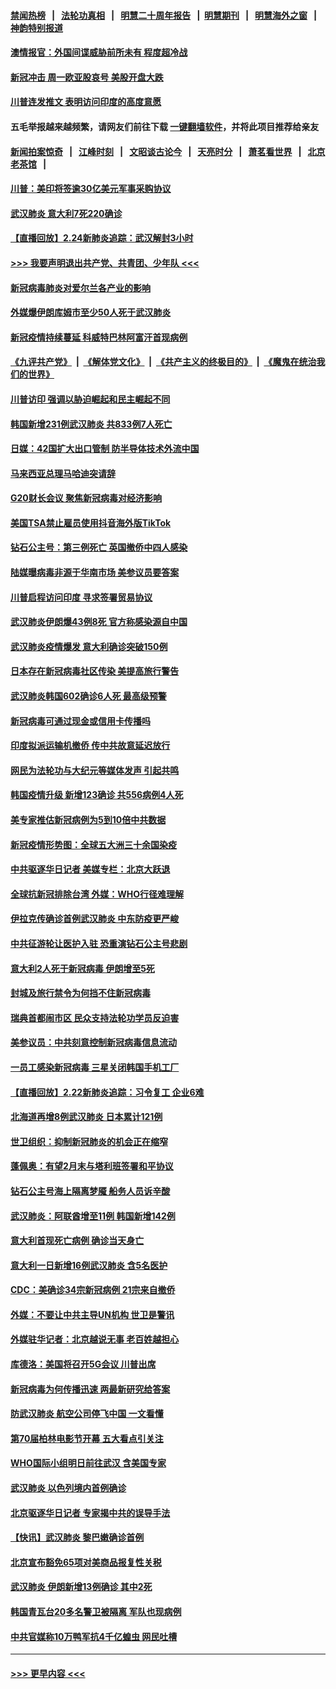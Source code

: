 #### [禁闻热榜](热点新闻.md?=0)  &nbsp;&nbsp;|&nbsp;&nbsp; [法轮功真相](https://github.com/gfw-breaker/truth/blob/master/README.md?=0) &nbsp;&nbsp;|&nbsp;&nbsp; [明慧二十周年报告](https://github.com/gfw-breaker/mh-reports/blob/master/README.md?=0) &nbsp;&nbsp;|&nbsp;&nbsp;[明慧期刊](https://github.com/gfw-breaker/mh-qikan) &nbsp;&nbsp;|&nbsp;&nbsp; [明慧海外之窗](https://github.com/gfw-breaker/mh-news/blob/master/README.md?=0) &nbsp;&nbsp;|&nbsp;&nbsp; [神韵特别报道](https://github.com/gfw-breaker/mh-news/blob/master/shenyun.md?=0)
#### [澳情报官：外国间谍威胁前所未有 程度超冷战](../pages/nsc418/n11892672.md?t=02250302) 
#### [新冠冲击 周一欧亚股哀号 美股开盘大跌](../pages/nsc418/n11892648.md?t=02250302) 
#### [川普连发推文 表明访问印度的高度意愿](../pages/nsc418/n11891927.md?t=02250302) 
#### 五毛举报越来越频繁，请网友们前往下载 [一键翻墙软件](https://github.com/gfw-breaker/ssr-accounts)，并将此项目推荐给亲友
#### [新闻拍案惊奇](https://github.com/gfw-breaker/banned-news/blob/master/pages/link4.md) &nbsp;&nbsp;|&nbsp;&nbsp; [江峰时刻](https://github.com/gfw-breaker/banned-news/blob/master/pages/link4.md) &nbsp;&nbsp;|&nbsp;&nbsp; [文昭谈古论今](https://github.com/gfw-breaker/banned-news/blob/master/pages/link4.md) &nbsp;&nbsp;|&nbsp;&nbsp; [天亮时分](https://github.com/gfw-breaker/banned-news/blob/master/pages/link4.md) &nbsp;&nbsp;|&nbsp;&nbsp; [萧茗看世界](https://github.com/gfw-breaker/banned-news/blob/master/pages/link4.md) &nbsp;&nbsp;|&nbsp;&nbsp; [北京老茶馆](https://github.com/gfw-breaker/banned-news/blob/master/pages/link4.md) &nbsp;&nbsp;|&nbsp;&nbsp; 
#### [川普：美印将签逾30亿美元军事采购协议](../pages/nsc418/n11892494.md?t=02250302) 
#### [武汉肺炎 意大利7死220确诊](../pages/nsc418/n11892166.md?t=02250302) 
#### [【直播回放】2.24新肺炎追踪：武汉解封3小时](../pages/nsc418/n11892242.md?t=02250302) 
#### [>>> 我要声明退出共产党、共青团、少年队 <<<](https://github.com/begood0513/goodnews/blob/master/quit/letter.md) 
#### [新冠病毒肺炎对爱尔兰各产业的影响](../pages/nsc418/n11892328.md?t=02250302) 
#### [外媒爆伊朗库姆市至少50人死于武汉肺炎](../pages/nsc418/n11891996.md?t=02250302) 
#### [新冠疫情持续蔓延 科威特巴林阿富汗首现病例](../pages/nsc418/n11892052.md?t=02250302) 
#### [《九评共产党》](https://github.com/begood0513/9ping.md/blob/master/README.md) &nbsp;|&nbsp; [《解体党文化》](../../../../jtdwh.md/blob/master/README.md)  &nbsp;|&nbsp; [《共产主义的终极目的》](../../../../gczydzjmd.md/blob/master/README.md) &nbsp;|&nbsp; [《魔鬼在统治我们的世界》](../../../../mgztzwmdsj.md/blob/master/README.md) 
#### [川普访印 强调以胁迫崛起和民主崛起不同](../pages/nsc418/n11891855.md?t=02250302) 
#### [韩国新增231例武汉肺炎 共833例7人死亡](../pages/nsc418/n11891919.md?t=02250302) 
#### [日媒：42国扩大出口管制 防半导体技术外流中国](../pages/nsc418/n11891730.md?t=02250302) 
#### [马来西亚总理马哈迪突请辞](../pages/nsc418/n11891521.md?t=02250302) 
#### [G20财长会议 聚焦新冠病毒对经济影响](../pages/nsc418/n11890400.md?t=02250302) 
#### [美国TSA禁止雇员使用抖音海外版TikTok](../pages/nsc418/n11890500.md?t=02250302) 
#### [钻石公主号：第三例死亡 英国撤侨中四人感染](../pages/nsc418/n11890293.md?t=02250302) 
#### [陆媒曝病毒非源于华南市场 美参议员要答案](../pages/nsc418/n11890306.md?t=02250302) 
#### [川普启程访问印度 寻求签署贸易协议](../pages/nsc418/n11890275.md?t=02250302) 
#### [武汉肺炎伊朗爆43例8死 官方称感染源自中国](../pages/nsc418/n11890128.md?t=02250302) 
#### [武汉肺炎疫情爆发 意大利确诊突破150例](../pages/nsc418/n11889926.md?t=02250302) 
#### [日本存在新冠病毒社区传染 美提高旅行警告](../pages/nsc418/n11889917.md?t=02250302) 
#### [武汉肺炎韩国602确诊6人死 最高级预警](../pages/nsc418/n11889715.md?t=02250302) 
#### [新冠病毒可通过现金或信用卡传播吗](../pages/nsc418/n11886629.md?t=02250302) 
#### [印度拟派运输机撤侨 传中共故意延迟放行](../pages/nsc418/n11889362.md?t=02250302) 
#### [网民为法轮功与大纪元等媒体发声 引起共鸣](../pages/nsc418/n11889143.md?t=02250302) 
#### [韩国疫情升级 新增123确诊 共556病例4人死](../pages/nsc418/n11888882.md?t=02250302) 
#### [美专家推估新冠病例为5到10倍中共数据](../pages/nsc418/n11884404.md?t=02250302) 
#### [新冠疫情形势图：全球五大洲三十余国染疫](../pages/nsc418/n11888454.md?t=02250302) 
#### [中共驱逐华日记者 美媒专栏：北京大跃退](../pages/nsc418/n11888453.md?t=02250302) 
#### [全球抗新冠排除台湾 外媒：WHO行径难理解](../pages/nsc418/n11888248.md?t=02250302) 
#### [伊拉克传确诊首例武汉肺炎 中东防疫更严峻](../pages/nsc418/n11888333.md?t=02250302) 
#### [中共征游轮让医护入驻 恐重演钻石公主号悲剧](../pages/nsc418/n11888077.md?t=02250302) 
#### [意大利2人死于新冠病毒 伊朗增至5死](../pages/nsc418/n11888083.md?t=02250302) 
#### [封城及旅行禁令为何挡不住新冠病毒](../pages/nsc418/n11888067.md?t=02250302) 
#### [瑞典首都闹市区 民众支持法轮功学员反迫害](../pages/nsc418/n11886192.md?t=02250302) 
#### [美参议员：中共刻意控制新冠病毒信息流动](../pages/nsc418/n11887949.md?t=02250302) 
#### [一员工感染新冠病毒 三星关闭韩国手机工厂](../pages/nsc418/n11887983.md?t=02250302) 
#### [【直播回放】2.22新肺炎追踪：习令复工 企业6难](../pages/nsc418/n11887888.md?t=02250302) 
#### [北海道再增8例武汉肺炎 日本累计121例](../pages/nsc418/n11887417.md?t=02250302) 
#### [世卫组织：抑制新冠肺炎的机会正在缩窄](../pages/nsc418/n11886977.md?t=02250302) 
#### [蓬佩奥：有望2月末与塔利班签署和平协议](../pages/nsc418/n11887248.md?t=02250302) 
#### [钻石公主号海上隔离梦魇 船务人员诉辛酸](../pages/nsc418/n11887145.md?t=02250302) 
#### [武汉肺炎：阿联酋增至11例 韩国新增142例](../pages/nsc418/n11887047.md?t=02250302) 
#### [意大利首现死亡病例 确诊当天身亡](../pages/nsc418/n11886856.md?t=02250302) 
#### [意大利一日新增16例武汉肺炎 含5名医护](../pages/nsc418/n11886558.md?t=02250302) 
#### [CDC：美确诊34宗新冠病例 21宗来自撤侨](../pages/nsc418/n11886795.md?t=02250302) 
#### [外媒：不要让中共主导UN机构 世卫是警讯](../pages/nsc418/n11886401.md?t=02250302) 
#### [外媒驻华记者：北京越说无事 老百姓越担心](../pages/nsc418/n11886604.md?t=02250302) 
#### [库德洛：美国将召开5G会议 川普出席](../pages/nsc418/n11886529.md?t=02250302) 
#### [新冠病毒为何传播迅速 两最新研究给答案](../pages/nsc418/n11886505.md?t=02250302) 
#### [防武汉肺炎 航空公司停飞中国 一文看懂](../pages/nsc418/n11866800.md?t=02250302) 
#### [第70届柏林电影节开幕 五大看点引关注](../pages/nsc418/n11886384.md?t=02250302) 
#### [WHO国际小组明日前往武汉 含美国专家](../pages/nsc418/n11886380.md?t=02250302) 
#### [武汉肺炎 以色列境内首例确诊](../pages/nsc418/n11886244.md?t=02250302) 
#### [北京驱逐华日记者 专家揭中共的误导手法](../pages/nsc418/n11886124.md?t=02250302) 
#### [【快讯】武汉肺炎 黎巴嫩确诊首例](../pages/nsc418/n11886151.md?t=02250302) 
#### [北京宣布豁免65项对美商品报复性关税](../pages/nsc418/n11885960.md?t=02250302) 
#### [武汉肺炎 伊朗新增13例确诊 其中2死](../pages/nsc418/n11885880.md?t=02250302) 
#### [韩国青瓦台20多名警卫被隔离 军队也现病例](../pages/nsc418/n11885612.md?t=02250302) 
#### [中共官媒称10万鸭军抗4千亿蝗虫 网民吐槽](../pages/nsc418/n11885738.md?t=02250302) 

----
#### [ >>> 更早内容 <<< ](../indexes/nsc418-earlier.md)
